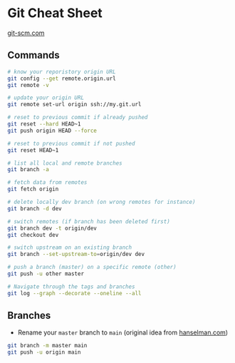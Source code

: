 # Git Cheat Sheet

[git-scm.com](https://git-scm.com/)

## Commands

```bash
# know your reporistory origin URL
git config --get remote.origin.url
git remote -v

# update your origin URL
git remote set-url origin ssh://my.git.url

# reset to previous commit if already pushed
git reset --hard HEAD~1
git push origin HEAD --force

# reset to previous commit if not pushed
git reset HEAD~1

# list all local and remote branches
git branch -a

# fetch data from remotes
git fetch origin

# delete locally dev branch (on wrong remotes for instance)
git branch -d dev

# switch remotes (if branch has been deleted first)
git branch dev -t origin/dev
git checkout dev

# switch upstream on an existing branch
git branch --set-upstream-to=origin/dev dev

# push a branch (master) on a specific remote (other)
git push -u other master

# Navigate through the tags and branches
git log --graph --decorate --oneline --all
```

## Branches

- Rename your `master` branch to `main` (original idea from [hanselman.com](https://www.hanselman.com/blog/EasilyRenameYourGitDefaultBranchFromMasterToMain.aspx))

```bash
git branch -m master main
git push -u origin main
```
